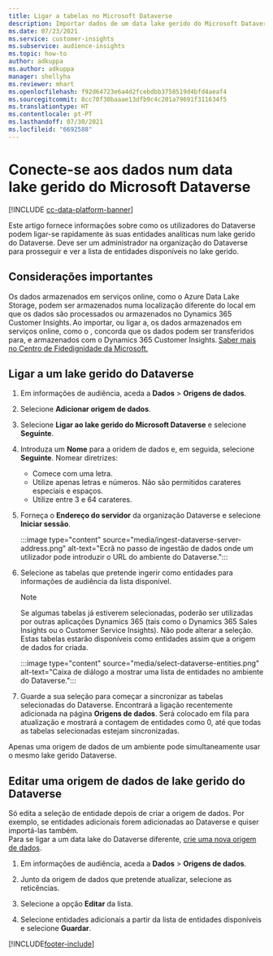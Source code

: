 ```yaml
---
title: Ligar a tabelas no Microsoft Dataverse
description: Importar dados de um data lake gerido do Microsoft Dataverse.
ms.date: 07/23/2021
ms.service: customer-insights
ms.subservice: audience-insights
ms.topic: how-to
author: adkuppa
ms.author: adkuppa
manager: shellyha
ms.reviewer: mhart
ms.openlocfilehash: f92d64723e6a4d2fcebdbb3758519d4bfd4aeaf4
ms.sourcegitcommit: 8cc70f30baaae13dfb9c4c201a79691f311634f5
ms.translationtype: HT
ms.contentlocale: pt-PT
ms.lasthandoff: 07/30/2021
ms.locfileid: "6692588"
---
```

# <a name="connect-to-data-in-a-microsoft-dataverse-managed-data-lake"></a>Conecte-se aos dados num data lake gerido do Microsoft Dataverse

[!INCLUDE [cc-data-platform-banner](../includes/cc-data-platform-banner.md)]

Este artigo fornece informações sobre como os utilizadores do Dataverse podem ligar-se rapidamente às suas entidades analíticas num lake gerido do Dataverse. Deve ser um administrador na organização do Dataverse para prosseguir e ver a lista de entidades disponíveis no lake gerido.

## <a name="important-considerations"></a>Considerações importantes

Os dados armazenados em serviços online, como o Azure Data Lake Storage, podem ser armazenados numa localização diferente do local em que os dados são processados ou armazenados no Dynamics 365 Customer Insights. Ao importar, ou ligar a, os dados armazenados em serviços online, como o , concorda que os dados podem ser transferidos para, e armazenados com o Dynamics 365 Customer Insights. [Saber mais no Centro de Fidedignidade da Microsoft.](https://www.microsoft.com/trust-center)

## <a name="connect-to-a-dataverse-managed-lake"></a>Ligar a um lake gerido do Dataverse

1. Em informações de audiência, aceda a **Dados** > **Origens de dados**.

2. Selecione **Adicionar origem de dados**.

3. Selecione **Ligar ao lake gerido do Microsoft Dataverse** e selecione **Seguinte**.

4. Introduza um **Nome** para a oridem de dados e, em seguida, selecione **Seguinte**. Nomear diretrizes: 
   - Comece com uma letra.
   - Utilize apenas letras e números. Não são permitidos carateres especiais e espaços.
   - Utilize entre 3 e 64 carateres.

5. Forneça o **Endereço do servidor** da organização Dataverse e selecione **Iniciar sessão**.

   :::image type="content" source="media/ingest-dataverse-server-address.png" alt-text="Ecrã no passo de ingestão de dados onde um utilizador pode introduzir o URL do ambiente do Dataverse.":::

6. Selecione as tabelas que pretende ingerir como entidades para informações de audiência da lista disponível.    

   > [!NOTE]
   > Se algumas tabelas já estiverem selecionadas, poderão ser utilizadas por outras aplicações Dynamics 365 (tais como o Dynamics 365 Sales Insights ou o Customer Service Insights). Não pode alterar a seleção. Estas tabelas estarão disponíveis como entidades assim que a origem de dados for criada.

   :::image type="content" source="media/select-dataverse-entities.png" alt-text="Caixa de diálogo a mostrar uma lista de entidades no ambiente do Dataverse.":::

7. Guarde a sua seleção para começar a sincronizar as tabelas selecionadas do Dataverse. Encontrará a ligação recentemente adicionada na página **Origens de dados**. Será colocado em fila para atualização e mostrará a contagem de entidades como 0, até que todas as tabelas selecionadas estejam sincronizadas.

Apenas uma origem de dados de um ambiente pode simultaneamente usar o mesmo lake gerido Dataverse.

## <a name="edit-a-dataverse-managed-lake-data-source"></a>Editar uma origem de dados de lake gerido do Dataverse

Só edita a seleção de entidade depois de criar a origem de dados. Por exemplo, se entidades adicionais forem adicionadas ao Dataverse e quiser importá-las também.    
Para se ligar a um data lake do Dataverse diferente, [crie uma nova origem de dados](#connect-to-a-dataverse-managed-lake).

1. Em informações de audiência, aceda a **Dados** > **Origens de dados**.

2. Junto da origem de dados que pretende atualizar, selecione as reticências.

3. Selecione a opção **Editar** da lista.

4. Selecione entidades adicionais a partir da lista de entidades disponíveis e selecione **Guardar**.

[!INCLUDE[footer-include](../includes/footer-banner.md)]